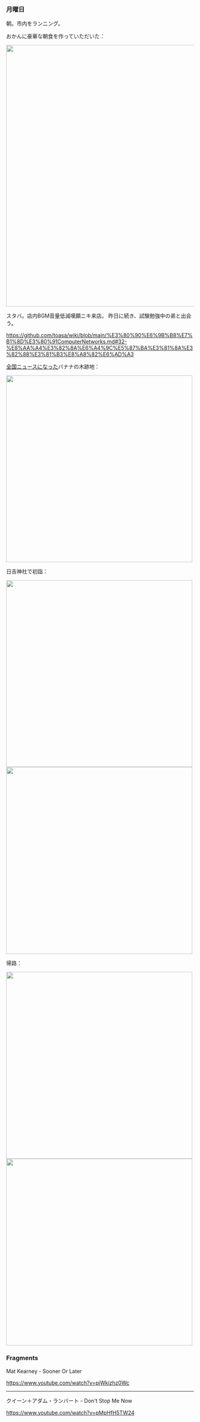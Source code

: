 ### 月曜日

朝。市内をランニング。

おかんに豪華な朝食を作っていただいた：

<img src="https://i.imgur.com/8C9gkMR.jpg" width="700">

スタバ。店内BGM音量低減嘆願ニキ来店。
昨日に続き、試験勉強中の弟と出会う。

https://github.com/toasa/wiki/blob/main/%E3%80%90%E6%9B%B8%E7%B1%8D%E3%80%91ComputerNetworks.md#32-%E8%AA%A4%E3%82%8A%E6%A4%9C%E5%87%BA%E3%81%8A%E3%82%88%E3%81%B3%E8%A8%82%E6%AD%A3

[全国ニュースになった](https://www.youtube.com/watch?v=AC-CIlc6F6E)バナナの木跡地：

<img src="https://i.imgur.com/4mlUGph.jpg" width="500">

日吉神社で初詣：

<img src="https://i.imgur.com/D9AhXNj.jpg" width="500">

<img src="https://i.imgur.com/C0WHdSU.jpg" width="500">

帰路：

<img src="https://i.imgur.com/mtqFZSa.jpg" width="500">

<img src="https://i.imgur.com/sQJRQWg.jpg" width="500">

### Fragments

Mat Kearney - Sooner Or Later

https://www.youtube.com/watch?v=pjWkizhz0Wc

---

クイーン＋アダム・ランバート - Don't Stop Me Now

https://www.youtube.com/watch?v=pMpHfH5TW24